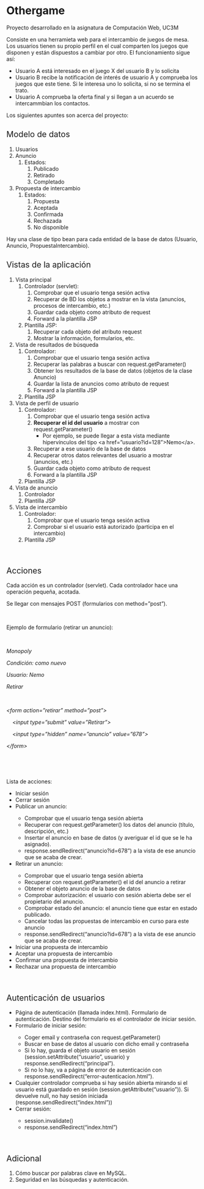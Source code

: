 # Othergame
Proyecto desarrollado en la asignatura de Computación Web, UC3M

Consiste en una herramieta web para el intercambio de juegos de mesa.
Los usuarios tienen su propio perfil en el cual comparten los juegos que disponen y están dispuestos a cambiar por otro.
El funcionamiento sigue así:
 - Usuario A está interesado en el juego X del usuario B y lo solicita
 - Usuario B recibe la notificación de interés de usuario A y comprueba los juegos que este tiene. Si le interesa uno lo solicita, si no se termina el trato.
 - Usuario A comprueba la oferta final y si llegan a un acuerdo se intercammbian los contactos.

Los siguientes apuntes son acerca del proyecto:

<h2><span style="font-weight: 400;">Modelo de datos</span></h2>
<ol>
<li style="font-weight: 400;" aria-level="1"><span style="font-weight: 400;">Usuarios</span></li>
<li style="font-weight: 400;" aria-level="1"><span style="font-weight: 400;">Anuncio</span>
<ol>
<li style="font-weight: 400;" aria-level="1"><span style="font-weight: 400;">Estados:</span>
<ol>
<li style="font-weight: 400;" aria-level="3"><span style="font-weight: 400;">Publicado</span></li>
<li style="font-weight: 400;" aria-level="3"><span style="font-weight: 400;">Retirado</span></li>
<li style="font-weight: 400;" aria-level="3"><span style="font-weight: 400;">Completado</span></li>
</ol>
</li>
</ol>
</li>
<li style="font-weight: 400;" aria-level="1"><span style="font-weight: 400;">Propuesta de intercambio</span>
<ol>
<li><span style="font-weight: 400;">Estados:</span>
<ol>
<li style="font-weight: 400;" aria-level="3"><span style="font-weight: 400;">Propuesta</span></li>
<li style="font-weight: 400;" aria-level="3"><span style="font-weight: 400;">Aceptada</span></li>
<li style="font-weight: 400;" aria-level="3"><span style="font-weight: 400;">Confirmada</span></li>
<li style="font-weight: 400;" aria-level="3"><span style="font-weight: 400;">Rechazada</span></li>
<li style="font-weight: 400;" aria-level="3"><span style="font-weight: 400;">No disponible</span></li>
</ol>
</li>
</ol>
</li>
</ol>
<p><span style="font-weight: 400;">Hay una clase de tipo bean para cada entidad de la base de datos (Usuario, Anuncio, PropuestaIntercambio).</span></p>
<h2><span style="font-weight: 400;">Vistas de la aplicaci&oacute;n</span></h2>
<ol>
<li style="font-weight: 400;" aria-level="1"><span style="font-weight: 400;">Vista principal</span>
<ol>
<li><span style="font-weight: 400;">Controlador (servlet):</span>&nbsp;
<ol>
<li style="font-weight: 400;" aria-level="3"><span style="font-weight: 400;">Comprobar que el usuario tenga sesi&oacute;n activa</span></li>
<li style="font-weight: 400;" aria-level="3"><span style="font-weight: 400;">Recuperar de BD los objetos a mostrar en la vista (anuncios, procesos de intercambio, etc.)</span></li>
<li style="font-weight: 400;" aria-level="3"><span style="font-weight: 400;">Guardar cada objeto como atributo de request</span></li>
<li style="font-weight: 400;" aria-level="3"><span style="font-weight: 400;">Forward a la plantilla JSP</span></li>
</ol>
</li>
<li><span style="font-weight: 400;">Plantilla JSP:</span>
<ol>
<li style="font-weight: 400;" aria-level="3"><span style="font-weight: 400;">Recuperar cada objeto del atributo request</span></li>
<li style="font-weight: 400;" aria-level="3"><span style="font-weight: 400;">Mostrar la informaci&oacute;n, formularios, etc.</span></li>
</ol>
</li>
</ol>
</li>
<li style="font-weight: 400;" aria-level="1"><span style="font-weight: 400;">Vista de resultados de b&uacute;squeda</span>
<ol>
<li><span style="font-weight: 400;">Controlador:</span>
<ol>
<li style="font-weight: 400;" aria-level="3"><span style="font-weight: 400;">Comprobar que el usuario tenga sesi&oacute;n activa</span></li>
<li style="font-weight: 400;" aria-level="3"><span style="font-weight: 400;">Recuperar las palabras a buscar con request.getParameter()</span></li>
<li style="font-weight: 400;" aria-level="3"><span style="font-weight: 400;">Obtener los resultados de la base de datos (objetos de la clase Anuncio)</span></li>
<li style="font-weight: 400;" aria-level="3"><span style="font-weight: 400;">Guardar la lista de anuncios como atributo de request</span></li>
<li style="font-weight: 400;" aria-level="3"><span style="font-weight: 400;">Forward a la plantilla JSP</span></li>
</ol>
</li>
<li style="font-weight: 400;" aria-level="2"><span style="font-weight: 400;">Plantilla JSP</span></li>
</ol>
</li>
<li style="font-weight: 400;" aria-level="1"><span style="font-weight: 400;">Vista de perfil de usuario</span>
<ol>
<li><span style="font-weight: 400;">Controlador:</span>
<ol>
<li style="font-weight: 400;" aria-level="3"><span style="font-weight: 400;">Comprobar que el usuario tenga sesi&oacute;n activa</span></li>
<li style="font-weight: 400;" aria-level="3"><strong>Recuperar el id del usuario</strong><span style="font-weight: 400;"> a mostrar con request.getParameter()</span>
<ul>
<li style="font-weight: 400;" aria-level="4"><span style="font-weight: 400;">Por ejemplo, se puede llegar a esta vista mediante hiperv&iacute;nculos del tipo &lt;a href=&rdquo;usuario?id=128&rdquo;&gt;Nemo&lt;/a&gt;.</span></li>
</ul>
</li>
<li style="font-weight: 400;" aria-level="3"><span style="font-weight: 400;">Recuperar a ese usuario de la base de datos</span></li>
<li style="font-weight: 400;" aria-level="3"><span style="font-weight: 400;">Recuperar otros datos relevantes del usuario a mostrar (anuncios, etc.)</span></li>
<li style="font-weight: 400;" aria-level="3"><span style="font-weight: 400;">Guardar cada objeto como atributo de request</span></li>
<li style="font-weight: 400;" aria-level="3"><span style="font-weight: 400;">Forward a la plantilla JSP</span></li>
</ol>
</li>
<li style="font-weight: 400;" aria-level="2"><span style="font-weight: 400;">Plantilla JSP</span></li>
</ol>
</li>
<li style="font-weight: 400;" aria-level="1"><span style="font-weight: 400;">Vista de anuncio</span>
<ol>
<li style="font-weight: 400;" aria-level="2"><span style="font-weight: 400;">Controlador</span></li>
<li style="font-weight: 400;" aria-level="2"><span style="font-weight: 400;">Plantilla JSP</span></li>
</ol>
</li>
<li style="font-weight: 400;" aria-level="1"><span style="font-weight: 400;">Vista de intercambio</span>
<ol>
<li><span style="font-weight: 400;">Controlador:</span>
<ol>
<li style="font-weight: 400;" aria-level="3"><span style="font-weight: 400;">Comprobar que el usuario tenga sesi&oacute;n activa</span></li>
<li style="font-weight: 400;" aria-level="3"><span style="font-weight: 400;">Comprobar si el usuario est&aacute; autorizado (participa en el intercambio)</span></li>
</ol>
</li>
<li style="font-weight: 400;" aria-level="2"><span style="font-weight: 400;">Plantilla JSP</span></li>
</ol>
</li>
</ol>
<p>&nbsp;</p>
<h2><span style="font-weight: 400;">Acciones</span></h2>
<p><span style="font-weight: 400;">Cada acci&oacute;n es un controlador (servlet). Cada controlador hace una operaci&oacute;n peque&ntilde;a, acotada.</span></p>
<p><span style="font-weight: 400;">Se llegar con mensajes POST (formularios con method=&rdquo;post&rdquo;).</span></p>
<p>&nbsp;</p>
<p><span style="font-weight: 400;">Ejemplo de formulario (retirar un anuncio):</span></p>
<p>&nbsp;</p>
<p><em><span style="font-weight: 400;">Monopoly</span></em></p>
<p><em><span style="font-weight: 400;">Condici&oacute;n: como nuevo</span></em></p>
<p><em><span style="font-weight: 400;">Usuario: Nemo</span></em></p>
<p><em><span style="font-weight: 400;">Retirar</span></em></p>
<p>&nbsp;</p>
<p><em><span style="font-weight: 400;">&lt;form action=&rdquo;retirar&rdquo; method=&rdquo;post&rdquo;&gt;</span></em></p>
<p><em><span style="font-weight: 400;">&nbsp;&nbsp;&nbsp;&nbsp;&lt;input type=&rdquo;submit&rdquo; value=&rdquo;Retirar&rdquo;&gt;</span></em></p>
<p><em><span style="font-weight: 400;">&nbsp;&nbsp;&nbsp;&nbsp;&lt;input type=&rdquo;hidden&rdquo; name=&rdquo;anuncio&rdquo; value=&rdquo;678&rdquo;&gt;</span></em></p>
<p><em><span style="font-weight: 400;">&lt;/form&gt;</span></em></p>
<p>&nbsp;</p>
<p>&nbsp;</p>
<p><span style="font-weight: 400;">Lista de acciones:</span></p>
<ul>
<li style="font-weight: 400;" aria-level="1"><span style="font-weight: 400;">Iniciar sesi&oacute;n</span></li>
<li style="font-weight: 400;" aria-level="1"><span style="font-weight: 400;">Cerrar sesi&oacute;n</span></li>
<li style="font-weight: 400;" aria-level="1"><span style="font-weight: 400;">Publicar un anuncio:</span></li>
<ul>
<li style="font-weight: 400;" aria-level="2"><span style="font-weight: 400;">Comprobar que el usuario tenga sesi&oacute;n abierta</span></li>
<li style="font-weight: 400;" aria-level="2"><span style="font-weight: 400;">Recuperar con request.getParameter() los datos del anuncio (t&iacute;tulo, descripci&oacute;n, etc.)</span></li>
<li style="font-weight: 400;" aria-level="2"><span style="font-weight: 400;">Insertar el anuncio en base de datos (y averiguar el id que se le ha asignado).</span></li>
<li style="font-weight: 400;" aria-level="2"><span style="font-weight: 400;">response.sendRedirect(&ldquo;anuncio?id=678&rdquo;) a la vista de ese anuncio que se acaba de crear.</span></li>
</ul>
<li style="font-weight: 400;" aria-level="1"><span style="font-weight: 400;">Retirar un anuncio:</span></li>
<ul>
<li style="font-weight: 400;" aria-level="2"><span style="font-weight: 400;">Comprobar que el usuario tenga sesi&oacute;n abierta</span></li>
<li style="font-weight: 400;" aria-level="2"><span style="font-weight: 400;">Recuperar con request.getParameter() el id del anuncio a retirar</span></li>
<li style="font-weight: 400;" aria-level="2"><span style="font-weight: 400;">Obtener el objeto anuncio de la base de datos</span></li>
<li style="font-weight: 400;" aria-level="2"><span style="font-weight: 400;">Comprobar autorizaci&oacute;n: el usuario con sesi&oacute;n abierta debe ser el propietario del anuncio.</span></li>
<li style="font-weight: 400;" aria-level="2"><span style="font-weight: 400;">Comprobar estado del anuncio: el anuncio tiene que estar en estado publicado.</span></li>
<li style="font-weight: 400;" aria-level="2"><span style="font-weight: 400;">Cancelar todas las propuestas de intercambio en curso para este anuncio</span></li>
<li style="font-weight: 400;" aria-level="2"><span style="font-weight: 400;">response.sendRedirect(&ldquo;anuncio?id=678&rdquo;) a la vista de ese anuncio que se acaba de crear.</span></li>
</ul>
<li style="font-weight: 400;" aria-level="1"><span style="font-weight: 400;">Iniciar una propuesta de intercambio</span></li>
<li style="font-weight: 400;" aria-level="1"><span style="font-weight: 400;">Aceptar una propuesta de intercambio</span></li>
<li style="font-weight: 400;" aria-level="1"><span style="font-weight: 400;">Confirmar una propuesta de intercambio</span></li>
<li style="font-weight: 400;" aria-level="1"><span style="font-weight: 400;">Rechazar una propuesta de intercambio</span></li>
</ul>
<p>&nbsp;</p>
<h2><span style="font-weight: 400;">Autenticaci&oacute;n de usuarios</span></h2>
<ul>
<li style="font-weight: 400;" aria-level="1"><span style="font-weight: 400;">P&aacute;gina de autenticaci&oacute;n (llamada index.html). Formulario de autenticaci&oacute;n. Destino del formulario es el controlador de iniciar sesi&oacute;n.</span></li>
<li style="font-weight: 400;" aria-level="1"><span style="font-weight: 400;">Formulario de iniciar sesi&oacute;n:</span></li>
<ul>
<li style="font-weight: 400;" aria-level="2"><span style="font-weight: 400;">Coger email y contrase&ntilde;a con request.getParameter()</span></li>
<li style="font-weight: 400;" aria-level="2"><span style="font-weight: 400;">Buscar en base de datos al usuario con dicho email y contrase&ntilde;a</span></li>
<li style="font-weight: 400;" aria-level="2"><span style="font-weight: 400;">Si lo hay, guarda el objeto usuario en sesi&oacute;n (session.setAttribute(&ldquo;usuario&rdquo;, usuario) y response.sendRedirect(&ldquo;principal&rdquo;).</span></li>
<li style="font-weight: 400;" aria-level="2"><span style="font-weight: 400;">Si no lo hay, va a p&aacute;gina de error de autenticaci&oacute;n con response.sendRedirect(&ldquo;error-autenticacion.html&rdquo;).</span></li>
</ul>
<li style="font-weight: 400;" aria-level="1"><span style="font-weight: 400;">Cualquier controlador comprueba si hay sesi&oacute;n abierta mirando si el usuario est&aacute; guardado en sesi&oacute;n (session.getAttribute(&ldquo;usuario&rdquo;)). Si devuelve null, no hay sesi&oacute;n iniciada (response.sendRedirect(&ldquo;index.html&rdquo;))</span></li>
<li style="font-weight: 400;" aria-level="1"><span style="font-weight: 400;">Cerrar sesi&oacute;n:</span></li>
<ul>
<li style="font-weight: 400;" aria-level="2"><span style="font-weight: 400;">session.invalidate()</span></li>
<li style="font-weight: 400;" aria-level="2"><span style="font-weight: 400;">response.sendRedirect(&ldquo;index.html&rdquo;)</span></li>
</ul>
</ul>
<p>&nbsp;</p>
<h2><span style="font-weight: 400;">Adicional</span></h2>
<ol>
<li style="font-weight: 400;" aria-level="1"><span style="font-weight: 400;">C&oacute;mo buscar por palabras clave en MySQL.</span></li>
<li style="font-weight: 400;" aria-level="1"><span style="font-weight: 400;">Seguridad en las b&uacute;squedas y autenticaci&oacute;n.</span></li>
</ol>
<p>&nbsp;</p>
